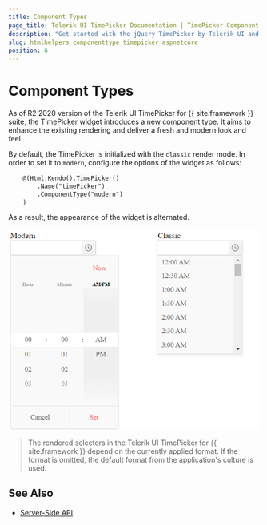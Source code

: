 ```yaml
---
title: Component Types
page_title: Telerik UI TimePicker Documentation | TimePicker Component Types | Telerik UI
description: "Get started with the jQuery TimePicker by Telerik UI and learn how to enable the modern component type."
slug: htmlhelpers_componenttype_timepicker_aspnetcore
position: 6
---
```


# Component Types

As of R2 2020 version of the Telerik UI TimePicker for {{ site.framework }} suite, the TimePicker widget introduces a new component type. It aims to enhance the existing rendering and deliver a fresh and modern look and feel. 

By default, the TimePicker is initialized with the `classic` render mode. In order to set it to `modern`, configure the options of the widget as follows:

```
    @(Html.Kendo().TimePicker()
        .Name("timePicker")
        .ComponentType("modern")
    )
```

As a result, the appearance of the widget is alternated. 

![Comparison between the component types](../../../images/modern-classic-timepicker.png)

> The rendered selectors in the Telerik UI TimePicker for {{ site.framework }} depend on the currently applied format. If the format is omitted, the default format from the application's culture is used. 

## See Also

* [Server-Side API](/api/timepicker)
